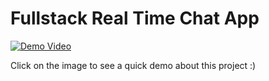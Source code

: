 # Fullstack Real Time Chat App


[![Demo Video](https://github.com/user-attachments/assets/909f97b7-c5e6-497e-bdab-eed3392379e1)](https://youtu.be/dtIGTKCY8PI)

Click on the image to see a quick demo about this project :)

